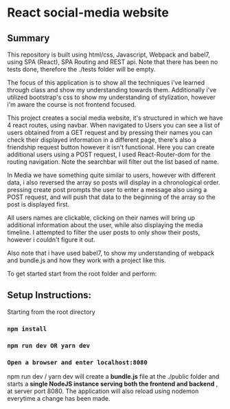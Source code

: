 # React social-media website

## Summary

This repository is built using html/css, Javascript, Webpack and babel7, using SPA (React), SPA Routing and REST api.
Note that there has been no tests done, therefore the ./tests folder will be empty.

The focus of this application is to show all the techniques i've learned through class and show my understanding towards them.
Additionally i've utilized bootstrap's css to show my understanding of stylization, however i'm aware the course is not frontend focused.

This project creates a social media website, it's structured in which we have 4 react routes, using navbar. When navigated to Users you can see a list of users obtained from a GET request and by pressing their names you can check their displayed information in a different page, there's also a friendship request button however it isn't functional. Here you can create additional users using a POST request, I used React-Router-dom for the routing navigation. Note the searchbar will filter out the list based of name.

In Media we have something quite similar to users, however with different data, i also reversed the array so posts will display in a chronological order. pressing create post prompts the user to enter a message also using a POST request, and will push that data to the beginning of the array so the post is displayed first.

All users names are clickable, clicking on their names will bring up additional information about the user, while also displaying the media timeline. I attempted to filter the user posts to only show their posts, however i couldn't figure it out.

Also note that i have used babel7, to show my understanding of webpack and bundle.js and how they work with a project like this.

To get started start from the root folder and perform:

## Setup Instructions:

Starting from the root directory

### `npm install`

### `npm run dev OR yarn dev`

### `Open a browser and enter localhost:8080`

npm run dev / yarn dev will create a **bundle.js** file at the ./public folder
and starts a **single NodeJS instance serving both the frontend and backend** , at server port 8080.
The application will also reload using nodemon everytime a change has been made.
